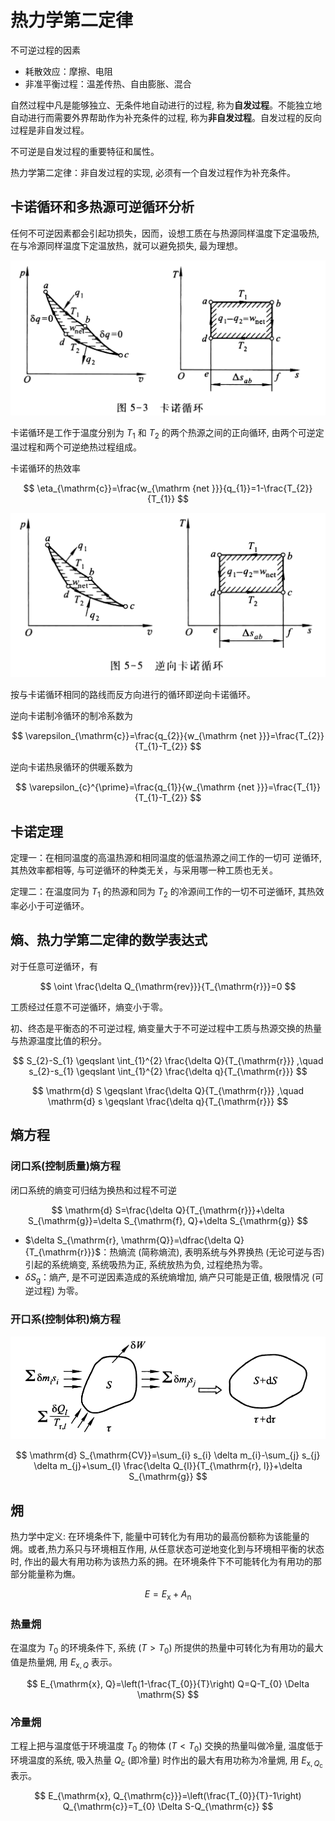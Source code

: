 # 热力学第二定律

不可逆过程的因素

- 耗散效应：摩擦、电阻
- 非准平衡过程：温差传热、自由膨胀、混合

自然过程中凡是能够独立、无条件地自动进行的过程, 称为**自发过程**。不能独立地自动进行而需要外界帮助作为补充条件的过程, 称为**非自发过程**。自发过程的反向过程是非自发过程。

不可逆是自发过程的重要特征和属性。

热力学第二定律：非自发过程的实现,  必须有一个自发过程作为补充条件。

## 卡诺循环和多热源可逆循环分析

任何不可逆因素都会引起功损失，因而，设想工质在与热源同样温度下定温吸热,  在与冷源同样温度下定温放热，就可以避免损失,  最为理想。

![](PasteImage/2023-06-02-19-26-54.png)

卡诺循环是工作于温度分别为  $T_{1}$  和  $T_{2}$  的两个热源之间的正向循环, 由两个可逆定温过程和两个可逆绝热过程组成。

卡诺循环的热效率

$$
\eta_{\mathrm{c}}=\frac{w_{\mathrm {net }}}{q_{1}}=1-\frac{T_{2}}{T_{1}}
$$

![](PasteImage/2023-06-02-19-32-00.png)

按与卡诺循环相同的路线而反方向进行的循环即逆向卡诺循环。

逆向卡诺制冷循环的制冷系数为

$$
\varepsilon_{\mathrm{c}}=\frac{q_{2}}{w_{\mathrm {net }}}=\frac{T_{2}}{T_{1}-T_{2}}
$$

逆向卡诺热泉循环的供暖系数为

$$
\varepsilon_{c}^{\prime}=\frac{q_{1}}{w_{\mathrm {net }}}=\frac{T_{1}}{T_{1}-T_{2}}
$$

## 卡诺定理

定理一：在相同温度的高温热源和相同温度的低温热源之间工作的一切可
逆循环,  其热效率都相等,  与可逆循环的种类无关，与采用哪一种工质也无关。

定理二：在温度同为  $T_{1}$  的热源和同为  $T_{2}$  的冷源间工作的一切不可逆循环,  其热效率必小于可逆循环。

## 熵、热力学第二定律的数学表达式

对于任意可逆循环，有

$$
\oint \frac{\delta Q_{\mathrm{rev}}}{T_{\mathrm{r}}}=0
$$

工质经过任意不可逆循环，熵变小于零。

初、终态是平衡态的不可逆过程, 熵变量大于不可逆过程中工质与热源交换的热量与热源温度比值的积分。

$$
S_{2}-S_{1} \geqslant \int_{1}^{2} \frac{\delta Q}{T_{\mathrm{r}}} ,\quad s_{2}-s_{1} \geqslant \int_{1}^{2} \frac{\delta q}{T_{\mathrm{r}}}
$$

$$
\mathrm{d} S \geqslant \frac{\delta Q}{T_{\mathrm{r}}} ,\quad \mathrm{d} s \geqslant \frac{\delta q}{T_{\mathrm{r}}}
$$

## 熵方程

### 闭口系(控制质量)熵方程

闭口系统的熵变可归结为换热和过程不可逆

$$
\mathrm{d} S=\frac{\delta Q}{T_{\mathrm{r}}}+\delta S_{\mathrm{g}}=\delta S_{\mathrm{f}, Q}+\delta S_{\mathrm{g}}
$$

- $\delta S_{\mathrm{r}, \mathrm{Q}}=\dfrac{\delta Q}{T_{\mathrm{r}}}$：热熵流 (简称熵流), 表明系统与外界换热 (无论可逆与否) 引起的系统熵变, 系统吸热为正, 系统放热为负, 过程绝热为零。
- $\delta S_{\mathrm{g}}$：熵产, 是不可逆因素造成的系统熵增加, 熵产只可能是正值, 极限情况 (可逆过程) 为零。

### 开口系(控制体积)熵方程

![](PasteImage/2023-06-03-12-37-34.png)

$$
\mathrm{d} S_{\mathrm{CV}}=\sum_{i} s_{i} \delta m_{i}-\sum_{j} s_{j} \delta m_{j}+\sum_{l} \frac{\delta Q_{l}}{T_{\mathrm{r}, l}}+\delta S_{\mathrm{g}}
$$

## 㶲

热力学中定义: 在环境条件下, 能量中可转化为有用功的最高份额称为该能量的㶲。或者,热力系只与环境相互作用, 从任意状态可逆地变化到与环境相平衡的状态时, 作出的最大有用功称为该热力系的拥。在环境条件下不可能转化为有用功的那部分能量称为㷻。

$$
E=E_{\mathrm{x}}+A_{\mathrm{n}}
$$


### 热量㶲

在温度为  $T_{0}$  的环境条件下, 系统  $\left(T>T_{0}\right)$  所提供的热量中可转化为有用功的最大值是热量㶲, 用  $E_{\mathrm{x}, Q}$  表示。

$$
E_{\mathrm{x}, Q}=\left(1-\frac{T_{0}}{T}\right) Q=Q-T_{0} \Delta \mathrm{S}
$$

### 冷量㶲

工程上把与温度低于环境温度  $T_{0}$  的物体  $\left(T<T_{0}\right)$  交换的热量叫做冷量, 温度低于环境温度的系统, 吸入热量  $Q_{c}$  (即冷量) 时作出的最大有用功称为冷量㶲, 用  $E_{\mathrm{x}, Q_{\mathrm{c}}}$  表示。

$$
E_{\mathrm{x}, Q_{\mathrm{c}}}=\left(\frac{T_{0}}{T}-1\right) Q_{\mathrm{c}}=T_{0} \Delta S-Q_{\mathrm{c}}
$$